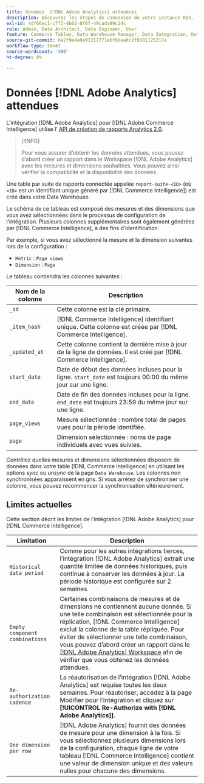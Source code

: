 ```yaml
---
title: Données  [!DNL Adobe Analytics] attendues
description: Découvrez les étapes de connexion de votre instance RDS.
exl-id: 4df66ec1-c7f3-4b02-8f0f-49cada99c14c
role: Admin, Data Architect, Data Engineer, User
feature: Commerce Tables, Data Warehouse Manager, Data Integration, Data Import/Export
source-git-commit: 6e2f9e4a9e91212771e6f6baa8c2f8101125217a
workflow-type: tm+mt
source-wordcount: '400'
ht-degree: 0%

---
```


# Données [!DNL Adobe Analytics] attendues

L’intégration [!DNL Adobe Analytics] pour [!DNL Adobe Commerce Intelligence] utilise l’ [API de création de rapports Analytics 2.0](https://developer.adobe.com/analytics-apis/docs/2.0/#!AdobeDocs/analytics-2.0-apis/master/README.md).

>[!INFO]
>
>Pour vous assurer d’obtenir les données attendues, vous pouvez d’abord créer un rapport dans le Workspace [!DNL Adobe Analytics] avec les mesures et dimensions souhaitées. Vous pouvez ainsi vérifier la compatibilité et la disponibilité des données.

Une table par suite de rapports connectée appelée `report-suite-<ID>` (où `<ID>` est un identifiant unique généré par [!DNL Commerce Intelligence]) est créé dans votre Data Warehouse.

Le schéma de ce tableau est composé des mesures et des dimensions que vous avez sélectionnées dans le processus de configuration de l’intégration. Plusieurs colonnes supplémentaires sont également générées par [!DNL Commerce Intelligence], à des fins d’identification.

Par exemple, si vous avez sélectionné la mesure et la dimension suivantes lors de la configuration :
- `Metric` : `Page views`
- `Dimension` : `Page`

Le tableau contiendra les colonnes suivantes :

| Nom de la colonne | Description |
| --- | --- |
| `_id` | Cette colonne est la clé primaire. |
| `_item_hash` | [!DNL Commerce Intelligence] identifiant unique. Cette colonne est créée par [!DNL Commerce Intelligence]. |
| `_updated_at` | Cette colonne contient la dernière mise à jour de la ligne de données. Il est créé par [!DNL Commerce Intelligence]. |
| `start_date` | Date de début des données incluses pour la ligne. `start_date` est toujours 00:00 du même jour sur une ligne. |
| `end_date` | Date de fin des données incluses pour la ligne. `end_date` est toujours 23:59 du même jour sur une ligne. |
| `page_views` | Mesure sélectionnée : nombre total de pages vues pour la période identifiée. |
| `page` | Dimension sélectionnée : noms de page individuels avec vues suivies. |

Contrôlez quelles mesures et dimensions sélectionnées disposent de données dans votre table [!DNL Commerce Intelligence] en utilisant les options *sync* ou *unsync* de la page `Data Warehouse`. Les colonnes non synchronisées apparaissent en gris. Si vous arrêtez de synchroniser une colonne, vous pouvez recommencer la synchronisation ultérieurement.

## Limites actuelles

Cette section décrit les limites de l’intégration [!DNL Adobe Analytics] pour [!DNL Commerce Intelligence].

| Limitation | Description |
| --- | --- |
| `Historical data period` | Comme pour les autres intégrations tierces, l’intégration [!DNL Adobe Analytics] extrait une quantité limitée de données historiques, puis continue à conserver les données à jour. La période historique est configurée sur 2 semaines. |
| `Empty component combinations` | Certaines combinaisons de mesures et de dimensions ne contiennent aucune donnée. Si une telle combinaison est sélectionnée pour la réplication, [!DNL Commerce Intelligence] exclut la colonne de la table répliquée. Pour éviter de sélectionner une telle combinaison, vous pouvez d’abord créer un rapport dans le [[!DNL Adobe Analytics] Workspace](https://experienceleague.adobe.com/docs/analytics/analyze/analysis-workspace/home.html?lang=fr) afin de vérifier que vous obtenez les données attendues. |
| `Re-authorization cadence` | La réautorisation de l’intégration [!DNL Adobe Analytics] est requise toutes les deux semaines. Pour réautoriser, accédez à la page Modifier pour l’intégration et cliquez sur **[!UICONTROL Re-Authorize with [!DNL Adobe Analytics]]**. |
| `One dimension per row` | [!DNL Adobe Analytics] fournit des données de mesure pour une dimension à la fois. Si vous sélectionnez plusieurs dimensions lors de la configuration, chaque ligne de votre tableau [!DNL Commerce Intelligence] contient une valeur de dimension unique et des valeurs nulles pour chacune des dimensions. |
